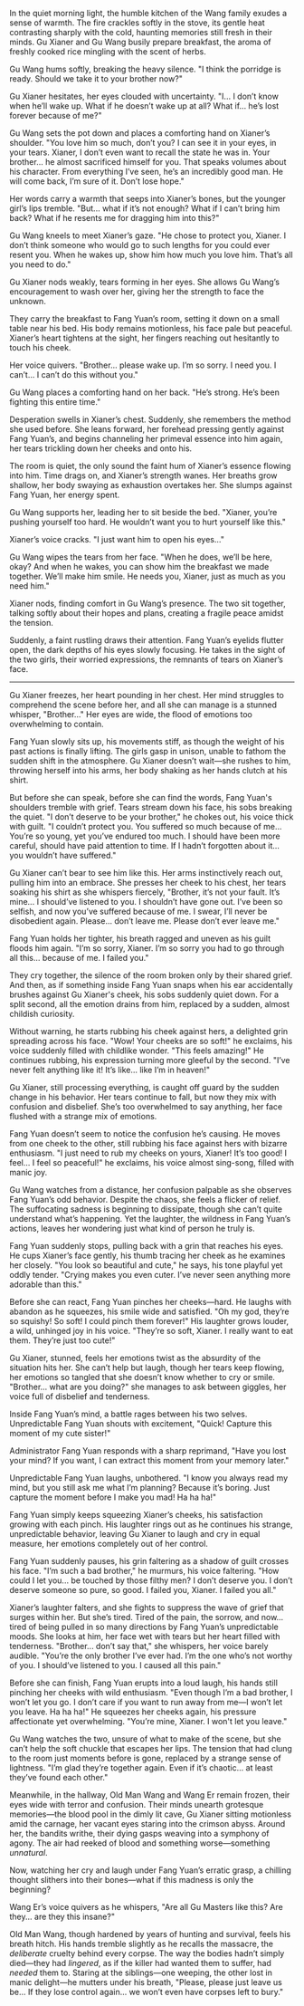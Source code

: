 In the quiet morning light, the humble kitchen of the Wang family exudes a sense of warmth. The fire crackles softly in the stove, its gentle heat contrasting sharply with the cold, haunting memories still fresh in their minds. Gu Xianer and Gu Wang busily prepare breakfast, the aroma of freshly cooked rice mingling with the scent of herbs.

Gu Wang hums softly, breaking the heavy silence. "I think the porridge is ready. Should we take it to your brother now?"

Gu Xianer hesitates, her eyes clouded with uncertainty. "I... I don’t know when he’ll wake up. What if he doesn’t wake up at all? What if... he’s lost forever because of me?"

Gu Wang sets the pot down and places a comforting hand on Xianer’s shoulder. "You love him so much, don’t you? I can see it in your eyes, in your tears. Xianer, I don’t even want to recall the state he was in. Your brother... he almost sacrificed himself for you. That speaks volumes about his character. From everything I’ve seen, he’s an incredibly good man. He will come back, I’m sure of it. Don’t lose hope."

Her words carry a warmth that seeps into Xianer’s bones, but the younger girl’s lips tremble. "But... what if it’s not enough? What if I can’t bring him back? What if he resents me for dragging him into this?"

Gu Wang kneels to meet Xianer’s gaze. "He chose to protect you, Xianer. I don’t think someone who would go to such lengths for you could ever resent you. When he wakes up, show him how much you love him. That’s all you need to do."

Gu Xianer nods weakly, tears forming in her eyes. She allows Gu Wang’s encouragement to wash over her, giving her the strength to face the unknown.

They carry the breakfast to Fang Yuan’s room, setting it down on a small table near his bed. His body remains motionless, his face pale but peaceful. Xianer’s heart tightens at the sight, her fingers reaching out hesitantly to touch his cheek.

Her voice quivers. "Brother... please wake up. I’m so sorry. I need you. I can’t... I can’t do this without you."

Gu Wang places a comforting hand on her back. "He’s strong. He’s been fighting this entire time."

Desperation swells in Xianer’s chest. Suddenly, she remembers the method she used before. She leans forward, her forehead pressing gently against Fang Yuan’s, and begins channeling her primeval essence into him again, her tears trickling down her cheeks and onto his.

The room is quiet, the only sound the faint hum of Xianer’s essence flowing into him. Time drags on, and Xianer’s strength wanes. Her breaths grow shallow, her body swaying as exhaustion overtakes her. She slumps against Fang Yuan, her energy spent.

Gu Wang supports her, leading her to sit beside the bed. "Xianer, you’re pushing yourself too hard. He wouldn’t want you to hurt yourself like this."

Xianer’s voice cracks. "I just want him to open his eyes..."

Gu Wang wipes the tears from her face. "When he does, we’ll be here, okay? And when he wakes, you can show him the breakfast we made together. We’ll make him smile. He needs you, Xianer, just as much as you need him."

Xianer nods, finding comfort in Gu Wang’s presence. The two sit together, talking softly about their hopes and plans, creating a fragile peace amidst the tension.

Suddenly, a faint rustling draws their attention. Fang Yuan’s eyelids flutter open, the dark depths of his eyes slowly focusing. He takes in the sight of the two girls, their worried expressions, the remnants of tears on Xianer’s face.

---
Gu Xianer freezes, her heart pounding in her chest. Her mind struggles to comprehend the scene before her, and all she can manage is a stunned whisper, "Brother..." Her eyes are wide, the flood of emotions too overwhelming to contain.

Fang Yuan slowly sits up, his movements stiff, as though the weight of his past actions is finally lifting. The girls gasp in unison, unable to fathom the sudden shift in the atmosphere. Gu Xianer doesn’t wait—she rushes to him, throwing herself into his arms, her body shaking as her hands clutch at his shirt.

But before she can speak, before she can find the words, Fang Yuan's shoulders tremble with grief. Tears stream down his face, his sobs breaking the quiet. "I don’t deserve to be your brother," he chokes out, his voice thick with guilt. "I couldn’t protect you. You suffered so much because of me... You’re so young, yet you’ve endured too much. I should have been more careful, should have paid attention to time. If I hadn’t forgotten about it... you wouldn’t have suffered."

Gu Xianer can’t bear to see him like this. Her arms instinctively reach out, pulling him into an embrace. She presses her cheek to his chest, her tears soaking his shirt as she whispers fiercely, "Brother, it’s not your fault. It’s mine... I should’ve listened to you. I shouldn’t have gone out. I’ve been so selfish, and now you’ve suffered because of me. I swear, I’ll never be disobedient again. Please... don’t leave me. Please don’t ever leave me."

Fang Yuan holds her tighter, his breath ragged and uneven as his guilt floods him again. "I’m so sorry, Xianer. I’m so sorry you had to go through all this... because of me. I failed you."

They cry together, the silence of the room broken only by their shared grief. And then, as if something inside Fang Yuan snaps when his ear accidentally brushes against Gu Xianer's cheek, his sobs suddenly quiet down. For a split second, all the emotion drains from him, replaced by a sudden, almost childish curiosity.

Without warning, he starts rubbing his cheek against hers, a delighted grin spreading across his face. "Wow! Your cheeks are so soft!" he exclaims, his voice suddenly filled with childlike wonder. "This feels amazing!" He continues rubbing, his expression turning more gleeful by the second. "I’ve never felt anything like it! It’s like... like I’m in heaven!"

Gu Xianer, still processing everything, is caught off guard by the sudden change in his behavior. Her tears continue to fall, but now they mix with confusion and disbelief. She’s too overwhelmed to say anything, her face flushed with a strange mix of emotions.

Fang Yuan doesn’t seem to notice the confusion he’s causing. He moves from one cheek to the other, still rubbing his face against hers with bizarre enthusiasm. "I just need to rub my cheeks on yours, Xianer! It’s too good! I feel... I feel so peaceful!" he exclaims, his voice almost sing-song, filled with manic joy.

Gu Wang watches from a distance, her confusion palpable as she observes Fang Yuan’s odd behavior. Despite the chaos, she feels a flicker of relief. The suffocating sadness is beginning to dissipate, though she can’t quite understand what’s happening. Yet the laughter, the wildness in Fang Yuan’s actions, leaves her wondering just what kind of person he truly is.

Fang Yuan suddenly stops, pulling back with a grin that reaches his eyes. He cups Xianer’s face gently, his thumb tracing her cheek as he examines her closely. "You look so beautiful and cute," he says, his tone playful yet oddly tender. "Crying makes you even cuter. I’ve never seen anything more adorable than this."

Before she can react, Fang Yuan pinches her cheeks—hard. He laughs with abandon as he squeezes, his smile wide and satisfied. "Oh my god, they’re so squishy! So soft! I could pinch them forever!" His laughter grows louder, a wild, unhinged joy in his voice. "They’re so soft, Xianer. I really want to eat them. They’re just too cute!"

Gu Xianer, stunned, feels her emotions twist as the absurdity of the situation hits her. She can’t help but laugh, though her tears keep flowing, her emotions so tangled that she doesn’t know whether to cry or smile. "Brother... what are you doing?" she manages to ask between giggles, her voice full of disbelief and tenderness.

Inside Fang Yuan’s mind, a battle rages between his two selves. Unpredictable Fang Yuan shouts with excitement, "Quick! Capture this moment of my cute sister!"

Administrator Fang Yuan responds with a sharp reprimand, "Have you lost your mind? If you want, I can extract this moment from your memory later."

Unpredictable Fang Yuan laughs, unbothered. "I know you always read my mind, but you still ask me what I’m planning? Because it’s boring. Just capture the moment before I make you mad! Ha ha ha!"

Fang Yuan simply keeps squeezing Xianer’s cheeks, his satisfaction growing with each pinch. His laughter rings out as he continues his strange, unpredictable behavior, leaving Gu Xianer to laugh and cry in equal measure, her emotions completely out of her control.

Fang Yuan suddenly pauses, his grin faltering as a shadow of guilt crosses his face. "I’m such a bad brother," he murmurs, his voice faltering. "How could I let you... be touched by those filthy men? I don’t deserve you. I don’t deserve someone so pure, so good. I failed you, Xianer. I failed you all."

Xianer’s laughter falters, and she fights to suppress the wave of grief that surges within her. But she’s tired. Tired of the pain, the sorrow, and now... tired of being pulled in so many directions by Fang Yuan’s unpredictable moods. She looks at him, her face wet with tears but her heart filled with tenderness. "Brother... don’t say that," she whispers, her voice barely audible. "You’re the only brother I’ve ever had. I’m the one who’s not worthy of you. I should’ve listened to you. I caused all this pain."

Before she can finish, Fang Yuan erupts into a loud laugh, his hands still pinching her cheeks with wild enthusiasm. "Even though I’m a bad brother, I won’t let you go. I don’t care if you want to run away from me—I won’t let you leave. Ha ha ha!" He squeezes her cheeks again, his pressure affectionate yet overwhelming. "You’re mine, Xianer. I won't let you leave."

Gu Wang watches the two, unsure of what to make of the scene, but she can’t help the soft chuckle that escapes her lips. The tension that had clung to the room just moments before is gone, replaced by a strange sense of lightness. "I’m glad they’re together again. Even if it’s chaotic... at least they’ve found each other."

Meanwhile, in the hallway, Old Man Wang and Wang Er remain frozen, their eyes wide with terror and confusion. Their minds unearth grotesque memories—the blood pool in the dimly lit cave, Gu Xianer sitting motionless amid the carnage, her vacant eyes staring into the crimson abyss. Around her, the bandits writhe, their dying gasps weaving into a symphony of agony. The air had reeked of blood and something worse—something _unnatural_.

Now, watching her cry and laugh under Fang Yuan’s erratic grasp, a chilling thought slithers into their bones—what if this madness is only the beginning?

Wang Er’s voice quivers as he whispers, "Are all Gu Masters like this? Are they... are they this insane?"

Old Man Wang, though hardened by years of hunting and survival, feels his breath hitch. His hands tremble slightly as he recalls the massacre, the _deliberate_ cruelty behind every corpse. The way the bodies hadn’t simply died—they had _lingered_, as if the killer had wanted them to suffer, had _needed_ them to. Staring at the siblings—one weeping, the other lost in manic delight—he mutters under his breath, "Please, please just leave us be... If they lose control again... we won’t even have corpses left to bury."